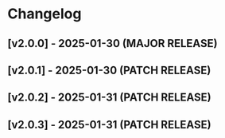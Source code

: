 # Changelog

## [v2.0.0] - 2025-01-30 (MAJOR RELEASE)

## [v2.0.1] - 2025-01-30 (PATCH RELEASE)




## [v2.0.2] - 2025-01-31 (PATCH RELEASE)




## [v2.0.3] - 2025-01-31 (PATCH RELEASE)



